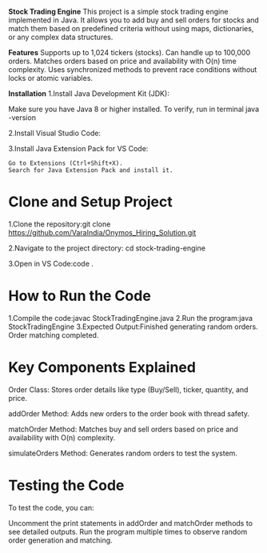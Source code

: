 **Stock Trading Engine**
This project is a simple stock trading engine implemented in Java. It allows you to add buy and sell orders for stocks and match them based on predefined criteria without using maps, dictionaries, or any complex data structures.

**Features**
Supports up to 1,024 tickers (stocks).
Can handle up to 100,000 orders.
Matches orders based on price and availability with O(n) time complexity.
Uses synchronized methods to prevent race conditions without locks or atomic variables.

**Installation**
1.Install Java Development Kit (JDK):

Make sure you have Java 8 or higher installed.
To verify, run in terminal
  java -version

2.Install Visual Studio Code:

3.Install Java Extension Pack for VS Code:

    Go to Extensions (Ctrl+Shift+X).
    Search for Java Extension Pack and install it.

# Clone and Setup Project

1.Clone the repository:git clone https://github.com/VaraIndia/Onymos_Hiring_Solution.git

2.Navigate to the project directory: cd stock-trading-engine

3.Open in VS Code:code .


#  How to Run the Code
1.Compile the code:javac StockTradingEngine.java
2.Run the program:java StockTradingEngine
3.Expected Output:Finished generating random orders.
                  Order matching completed.
# Key Components Explained
Order Class:
Stores order details like type (Buy/Sell), ticker, quantity, and price.

addOrder Method:
Adds new orders to the order book with thread safety.

matchOrder Method:
Matches buy and sell orders based on price and availability with O(n) complexity.

simulateOrders Method:
Generates random orders to test the system.

# Testing the Code
To test the code, you can:

Uncomment the print statements in addOrder and matchOrder methods to see detailed outputs.
Run the program multiple times to observe random order generation and matching.

